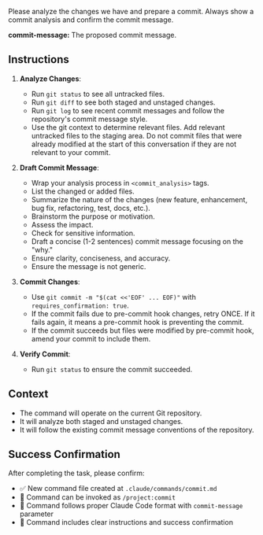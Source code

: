 Please analyze the changes we have and prepare a commit. Always show a commit analysis and confirm the commit message.

**commit-message:** The proposed commit message.

## Instructions

1. **Analyze Changes**:
   - Run `git status` to see all untracked files.
   - Run `git diff` to see both staged and unstaged changes.
   - Run `git log` to see recent commit messages and follow the repository's commit message style.
   - Use the git context to determine relevant files. Add relevant untracked files to the staging area. Do not commit files that were already modified at the start of this conversation if they are not relevant to your commit.

2. **Draft Commit Message**:
   - Wrap your analysis process in `<commit_analysis>` tags.
   - List the changed or added files.
   - Summarize the nature of the changes (new feature, enhancement, bug fix, refactoring, test, docs, etc.).
   - Brainstorm the purpose or motivation.
   - Assess the impact.
   - Check for sensitive information.
   - Draft a concise (1-2 sentences) commit message focusing on the "why."
   - Ensure clarity, conciseness, and accuracy.
   - Ensure the message is not generic.

3. **Commit Changes**:
   - Use `git commit -m "$(cat <<'EOF' ... EOF)"` with `requires_confirmation: true`.
   - If the commit fails due to pre-commit hook changes, retry ONCE. If it fails again, it means a pre-commit hook is preventing the commit.
   - If the commit succeeds but files were modified by pre-commit hook, amend your commit to include them.

4. **Verify Commit**:
   - Run `git status` to ensure the commit succeeded.

## Context

- The command will operate on the current Git repository.
- It will analyze both staged and unstaged changes.
- It will follow the existing commit message conventions of the repository.

## Success Confirmation

After completing the task, please confirm:
- ✅ New command file created at `.claude/commands/commit.md`
- 📍 Command can be invoked as `/project:commit`
- 📝 Command follows proper Claude Code format with `commit-message` parameter
- 🔧 Command includes clear instructions and success confirmation
